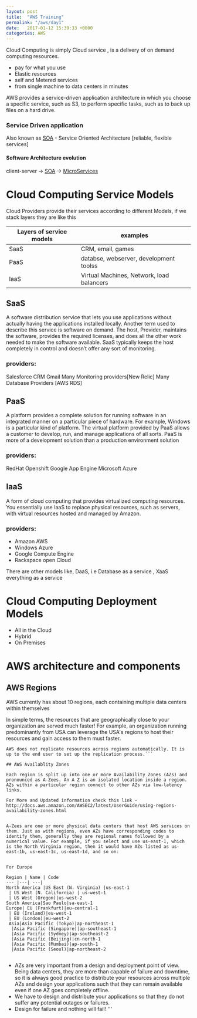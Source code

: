 ```yaml
---
layout: post
title:  "AWS Training"
permalink: "/aws/day1"
date:   2017-01-12 15:39:33 +0000
categories: AWS
---
```

Cloud Computing is simply Cloud service , is a delivery of on demand computing resources.

- pay for what you use
- Elastic resources
- self and Metered services
- from single machine to data centers in minutes

AWS provides a service-driven application architecture in which you choose a specific service, such as S3, to perform specific tasks, such as to back up files on a hard drive.

### Service Driven application
Also known as [SOA] - Service Oriented Architecture [reliable, flexible services]


#### Software Architecture evolution

client-server -> [SOA] -> [MicroServices]

# Cloud Computing Service Models

Cloud Providers provide their services according to different Models, if we stack layers they are like this



Layers of service models | examples
--- |---|
SaaS |CRM, email, games
PaaS | databse, webserver, development toolss
IaaS | Virtual Machines, Network, load balancers


## SaaS
A software distribution service that lets you use applications without actually having the applications installed locally. Another term used to describe this service is software on demand. The host, Provider, maintains the software, provides the required licenses, and does all the other work needed to make the software available.
SaaS typically keeps the host completely in control and doesn’t offer any sort of monitoring.

### providers:
Salesforce CRM
Gmail
Many Monitoring providers[New Relic]
Many Database Providers [AWS RDS]

## PaaS
A platform provides a complete solution for running software in an integrated manner on a particular piece of hardware. For example, Windows is a particular kind of platform. The virtual platform provided by PaaS allows a customer to develop, run, and manage applications of all sorts.
PaaS is more of a development solution than a production environment solution

### providers:
RedHat Openshift
Google App Engine
Microsoft Azure


## IaaS
A form of cloud computing that provides virtualized computing resources. You essentially use IaaS to replace physical resources, such as servers, with virtual resources hosted and managed by Amazon.

### providers:
- Amazon AWS
- Windows Azure
- Google Compute Engine
- Rackspace open Cloud



There are other models like,  DaaS, i.e Database as a service , XaaS everything as a service

# Cloud Computing Deployment Models

- All in the Cloud
- Hybrid
- On Premises

# AWS architecture and components

## AWS Regions
AWS currently has about 10 regions, each containing multiple data centers within themselves

In simple terms, the resources that are geographically close to your organization are served much faster! For example, an organization running predominantly from USA can leverage the USA's regions to host their resources and gain access to them must faster.

```
AWS does not replicate resources across regions automatically. It is up to the end user to set up the replication process.```

## AWS Availablity Zones

Each region is split up into one or more Availability Zones (AZs) and pronounced as A-Zees. An A Z is an isolated location inside a region. AZs within a particular region connect to other AZs via low-latency links.

For More and Updated information check this link -
http://docs.aws.amazon.com/AWSEC2/latest/UserGuide/using-regions-availability-zones.html


A-Zees are one or more physical data centers that host AWS services on them. Just as with regions, even AZs have corresponding codes to identify them, generally they are regional names followed by a numerical value. For example, if you select and use us-east-1, which is the North Virginia region, then it would have AZs listed as us-east-1b, us-east-1c, us-east-1d, and so on:


For Europe

Region | Name | Code
--- |---| ---|
North America |US East (N. Virginia) |us-east-1
 | US West (N. California) | us-west-1
 | US West (Oregon)|us-west-2
South America|Sao Paulo|sa-east-1
Europe| EU (Frankfurt)|eu-central-1
 | EU (Ireland)|eu-west-1
 | EU (London)|eu-west-2
 Asia|Asia Pacific (Tokyo)|ap-northeast-1
  |Asia Pacific (Singapore)|ap-southeast-1
  |Asia Pacific (Sydney)|ap-southeast-2
  |Asia Pacific (Beijing)|cn-north-1
  |Asia Pacific (Mumbai)|ap-south-1
  |Asia Pacific (Seoul)|ap-northeast-2


```
- AZs are very important from a design and deployment point of view. Being data centers, they are more than capable of failure and downtime, so it is always good practice to distribute your resources across multiple AZs and design your applications such that they can remain available even if one AZ goes completely offline.
- We have to design and distribute your applications so that they do not suffer any potential outages or failures.
-  Design for failure and nothing will fail! 
'''

[SOA]:https://en.wikipedia.org/wiki/Service-oriented_architecture
[MicroServices]:http://satishgummadelli.github.io/microservices/principles
